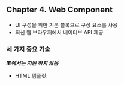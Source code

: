 ## Chapter 4. Web Component

- UI 구성을 위한 기본 블록으로 구성 요소를 사용
- 최신 웹 브라우저에서 네이티브 API 제공

### 세 가지 중요 기술

**_IE에서는 지원 하지 않음_**

- HTML 템플릿: <template> 태그는 렌더링 되지는 않지만 JS 코드에서 동적인 콘텐츠를 생성하는데 스탬프 역할을 한다.
- 사용자 정의 요소: 자신만의 DOM 요소를 작성할 수 있다.
- Shadow DOM: Web Component가 외부의 DOM에 영향을 받지 않아야 하는 경우에 유용(구성 요소 라이브러리나 위젯 작성에 유용)

**_ 사용자 정의 요소 _**

- 사용자 정의 태그를 작성할 때는 대시로 구분된 두 단어 이상의 태그를 사용해야 한다. (<app-calendar/>.)
- 사용자 정의 요소는 HTML 요소를 확장하는 자바스크립트 클래스일 뿐이다.
- 가능한 표준 DOM 요소와 동일하게 동작해야 한다.(Component 외부의 HTTP 요청 결과에 반응하려면 이벤트를 활용하자)
- 리액트와 비슷한 느낌

## Chapter 5. HTTP Request

![HTTPClient](./img/HTTPClientUML.png)

- XMLHttpRequest, Fetch, Axios
- 구현이 아닌 인터페이스로 프로그래밍 하라. (갱 오브 포)
  **_ 라이브러리를 사용할 때는 항상 인터페이스를 생성하라. 필요 시 새로운 라이브러리로 쉽게 변경할 수 있다. 153p. _**

## Chapter 6. Routing

- SPA 라우팅 시스템의 두 가지 핵심 요소는 경로 목록을 수집하는 레지스트리, 현재 URL의 리스너다.
- Fragment Identifier ref: https://developer.mozilla.org/ko/docs/Web/HTTP/Basics_of_HTTP/Identifying_resources_on_the_Web
- History API
- 라우팅 시스템은 독립적으로 별도의 계층을 유지하는 것이 좋다.

## Chapter 7. State Management

![MVC](./img/MVC Schema.png)
**_ Work flow 컨트롤러 - C / 모델 - M / 뷰 - V _**

1. C는 M에서 초기 상태를 가져온다.
2. C는 V를 호출해 초기 상태를 렌더링 한다.
3. 시스템이 사용자 입력을 받을 준비가 된다.
4. 사용자가 동작 수행(항목 추가, 삭제 등)
5. C는 올바른 M의 메서드(model.addItem)를 사용자의 동작과 매핑
6. M은 상태를 업데이트한다.
7. C는 M에서 새로운 상태를 얻는다.
8. C는 V를 호출 해 새로운 상태를 렌더링 한다.
9. 시스템이 사용자 입력을 받을 준비가 된다.

![Rendering](./img/rendering.png)

- MVC

1. 1_MVC 컨트롤러에서 사용되는 상태 변경 후에 렌더링을 수동으로 호출하는 방법은 오류가 발생하기 쉬운 접근 방식
2. 동작이 상태를 변경하지 않는 경우( 빈 항목 추가 )에도 render 메서드가 호출되는 문제는 Observer Pattern을 활용하여 해결한다.

- Observer Pattern

1. 컨트롤러가 모델과 밀접하게 결합된다면 이 패턴을 고려하는 것이 좋다.

**_ 반응형 프로그래밍 203p. _**

![Observable_Model](./img/observable model.png)

- 모델 변경, HTTP 요청, 사용자 동작, 탐색 등과 같은 이벤트를 방출할 수 있는 옵저버블로 동작하도록 구현하는 것을 의미
- ref: https://gist.github.com/staltz/868e7e9bc2a7b8c1f754
- Native Proxy API version 209p.

**_이벤트 버스 패턴 211p._**

![Event_Bus](./img/event bus.png)

- 이벤트 주도 아키텍처(Event-Driven Architecture)를 구현하는 하나의 방법
- 애플리케이션을 구성하는 노드들을 연결하는 단일 객체가 모든 이벤트를 처리
- 이벤트가 처리되면 결과가 연결된 모든 노드로 전송된다.
